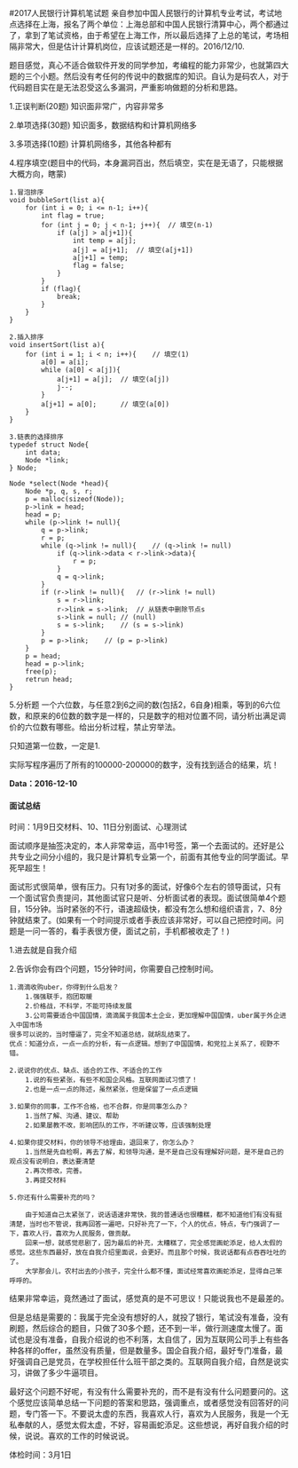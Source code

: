 #2017人民银行计算机笔试题
亲自参加中国人民银行的计算机专业考试，考试地点选择在上海，报名了两个单位：上海总部和中国人民银行清算中心，两个都通过了，拿到了笔试资格，由于希望在上海工作，所以最后选择了上总的笔试，考场相隔非常大，但是估计计算机岗位，应该试题还是一样的。2016/12/10.

题目感觉，真心不适合做软件开发的同学参加，考编程的能力非常少，也就第四大题的三个小题。然后没有考任何的传说中的数据库的知识。自认为是码农人，对于代码题目实在是无法忍受这么多漏洞，严重影响做题的分析和思路。

1.正误判断(20题)
知识面非常广，内容非常多

2.单项选择(30题)
知识面多，数据结构和计算机网络多

3.多项选择(10题)
计算机网络多，其他各种都有

4.程序填空(题目中的代码，本身漏洞百出，然后填空，实在是无语了，只能根据大概方向，瞎蒙)

	1.冒泡排序
	void bubbleSort(list a){
		for (int i = 0; i <= n-1; i++){
			int flag = true;
			for (int j = 0; j < n-1; j++){	// 填空(n-1)
				if (a[j] > a[j+1]){
					int temp = a[j];
					a[j] = a[j+1];	// 填空(a[j+1])
					a[j+1] = temp;
					flag = false;
				}
			}
			if (flag){
				break;
			}
		}
	}
	
	2.插入排序
	void insertSort(list a){
		for (int i = 1; i < n; i++){	// 填空(1)
			a[0] = a[i];
			while (a[0] < a[j]){
				a[j+1] = a[j];	// 填空(a[j])
				j--;
			}
			a[j+1] = a[0];		// 填空(a[0])
		}
	}
	
	3.链表的选择排序
	typedef struct Node{
		int data;
		Node *link;
	} Node;
	
	Node *select(Node *head){
		Node *p, q, s, r;
		p = malloc(sizeof(Node));
		p->link = head;
		head = p;
		while (p->link != null){
			q = p->link;
			r = p;
			while (q->link != null){	// (q->link != null)
				if (q->link->data < r->link->data){
					r = p;
				}
				q = q->link;
			}
			if (r->link != null){	// (r->link != null)
				s = r->link;
				r->link = s->link;	// 从链表中删除节点s
				s->link = null;	// (null)
				s = s->link;	// (s = s->link)
			}
			p = p->link;	// (p = p->link)
		}
		p = head;
		head = p->link;
		free(p);
		retrun head;
	}

5.分析题
一个六位数，与任意2到6之间的数(包括2，6自身)相乘，等到的6六位数，和原来的6位数的数字是一样的，只是数字的相对位置不同，请分析出满足调价的六位数有哪些。给出分析过程，禁止穷举法。

只知道第一位数，一定是1.

实际写程序遍历了所有的100000-200000的数字，没有找到适合的结果，坑！

**Data：2016-12-10**

#### 面试总结

时间：1月9日交材料、10、11日分别面试、心理测试

面试顺序是抽签决定的，本人非常幸运，高中1号签，第一个去面试的。还好是公共专业之间分小组的，我只是计算机专业第一个，前面有其他专业的同学面试。早死早超生！

面试形式很简单，很有压力。只有1对多的面试，好像6个左右的领导面试，只有一个面试官负责提问，其他面试官只是听、分析面试者的表现。面试很简单4个题目，15分钟。当时紧张的不行，语速超级快，都没有怎么想和组织语言，7、8分钟就结束了。(如果有一个时间提示或者手表应该非常好，可以自己把控时间。问题是一问一答的，看手表很方便，面试之前，手机都被收走了！)

1.进去就是自我介绍

2.告诉你会有四个问题，15分钟时间，你需要自己控制时间。

	1.滴滴收购uber，你得到什么启发？
		1.强强联手，抱团取暖
		2.价格战，不科学，不能可持续发展
		3.公司需要适合中国国情，滴滴属于我国本土企业，更加理解中国国情，uber属于外企进入中国市场
	很多可以说的，当时懵逼了，完全不知道总结，就胡乱结束了。
	优点：知道分点，一点一点的分析，有一点逻辑。想到了中国国情，和党拉上关系了，视野不错。
	
	2.说说你的优点、缺点、适合的工作、不适合的工作
		1.说的有些紧张，有些不和国企风格。互联网面试习惯了！
		2.也是一点一点的陈述，虽然紧张，但是保留了一点点逻辑
		
	3.如果你的同事，工作不合格，也不合群，你是同事怎么办？
		1.当然了解、沟通、建议、帮助
		2.如果屡教不改，影响团队的工作，不听建议等，应该强制处理
		
	4.如果你提交材料，你的领导不给理由，退回来了，你怎么办？
		1.当然是先自检啊，再去了解，和领导沟通，是不是自己没有理解好问题，是不是自己的观点没有说明白，表达要清楚
		2.再次修改，完善。
		3.再提交材料
		
	5.你还有什么需要补充的吗？
	
		由于知道自己太紧张了，说话语速非常快，我的普通话也很糟糕，都不知道他们有没有挺清楚，当时也不管说，我再回答一遍吧，只好补充了一下，个人的优点，特点，专门强调了一下，喜欢人行，喜欢为人民服务，做贡献。
		回来一想，就感觉悲剧了，因为最后的补充，太糟糕了，完全感觉画蛇添足，给人太假的感觉。这些东西最好，放在自我介绍里面说，会更好。而且那个时候，我说话都有点吞吞吐吐的了。
		大学那会儿，农村出去的小孩子，完全什么都不懂，面试经常喜欢画蛇添足，显得自己笨呼呼的。
		
结果非常幸运，竟然通过了面试，感觉真的是不可思议！只能说我也不是最差的。

但是总结是需要的：我属于完全没有想好的人，就投了银行，笔试没有准备，没有刷题，然后综合的题目，只做了30多个题，还不到一半，做行测速度太慢了。面试也是没有准备，自我介绍说的也不利落，太自信了，因为互联网公司手上有些各种各样的offer，虽然没有质量，但是数量多。国企自我介绍，最好专门准备，最好强调自己是党员，在学校担任什么班干部之类的。互联网自我介绍，自然是说实习，讲做了多少牛逼项目。

最好这个问题不好呢，有没有什么需要补充的，而不是有没有什么问题要问的。这个感觉应该简单总结一下问题的答案和思路，强调重点，或者感觉没有回答好的问题，专门答一下。不要说太虚的东西，我喜欢人行，喜欢为人民服务，我是一个无私奉献的人，感觉太假太虚，不好，容易画蛇添足。这些想说，再好自我介绍的时候，说说。喜欢的工作的时候说说。

体检时间：3月1日